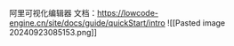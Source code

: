 阿里可视化编辑器
文档：https://lowcode-engine.cn/site/docs/guide/quickStart/intro
![[Pasted image 20240923085153.png]]